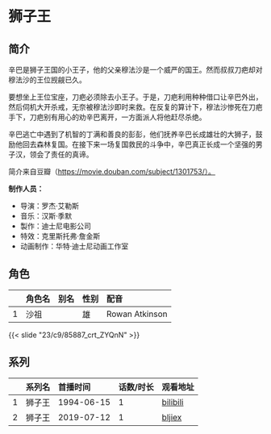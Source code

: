 # 狮子王


## 简介

辛巴是狮子王国的小王子，他的父亲穆法沙是一个威严的国王。然而叔叔刀疤却对穆法沙的王位觊觎已久。

要想坐上王位宝座，刀疤必须除去小王子。于是，刀疤利用种种借口让辛巴外出，然后伺机大开杀戒，无奈被穆法沙即时来救。在反复的算计下，穆法沙惨死在刀疤手下，刀疤别有用心的劝辛巴离开，一方面派人将他赶尽杀绝。

辛巴逃亡中遇到了机智的丁满和善良的彭彭，他们抚养辛巴长成雄壮的大狮子，鼓励他回去森林复国。在接下来一场复国救民的斗争中，辛巴真正长成一个坚强的男子汉，领会了责任的真谛。

简介来自豆瓣（https://movie.douban.com/subject/1301753/）。

**制作人员：**
- 导演：罗杰·艾勒斯
- 音乐：汉斯·季默
- 製作：迪士尼电影公司
- 特效：克里斯托弗·詹金斯
- 动画制作：华特·迪士尼动画工作室

## 角色

|     |   角色名   |   别名  | 性别 |  配音  |
|:--- |:------  |:----      |:---  |:--   |
| 1 | 沙祖 |  | 雄 | Rowan Atkinson |

{{< slide "23/c9/85887_crt_ZYQnN" >}}

## 系列

|     |   系列名   |   首播时间  | 话数/时长  | 观看地址 |
|:---  |:------    |:----      |:---       |:---  |
| 1 | 狮子王 | 1994-06-15 | 1 | [bilibili](https://www.bilibili.com/video/BV1Q84y147HR)  |
| 2 | 狮子王 | 2019-07-12 | 1 | [bljiex](https://svip.bljiex.cc/?wd=)  |



